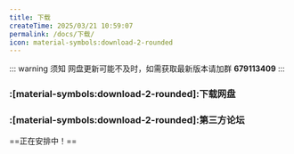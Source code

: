 ```yaml
---
title: 下载
createTime: 2025/03/21 10:59:07
permalink: /docs/下载/
icon: material-symbols:download-2-rounded
---
```

::: warning 须知
网盘更新可能不及时，如需获取最新版本请加群 **679113409**
:::

### :[material-symbols:download-2-rounded]:下载网盘


<LinkCard icon="material-symbols:cloud-download-outline-rounded" title="戳我跳转 | 感谢davidablackcn提供的阿里云企业盘支持 | 密码251007" href="https://cloud.davidblackcn.cc/disk/s/r6cUYMi5pyD?domainId=bj25112" />


### :[material-symbols:download-2-rounded]:第三方论坛

==正在安排中！==
